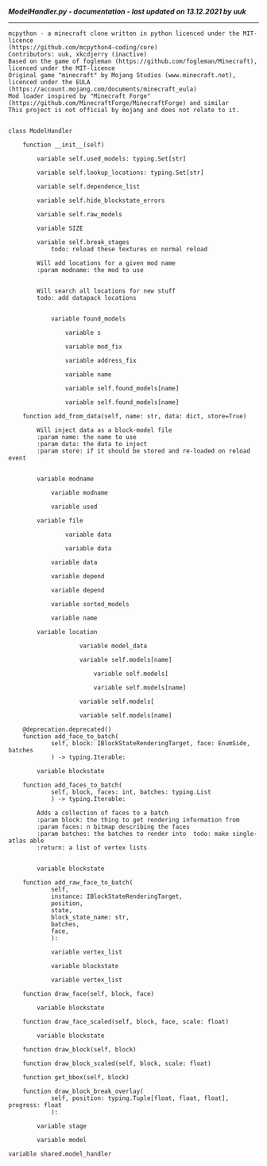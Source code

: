 ***ModelHandler.py - documentation - last updated on 13.12.2021 by uuk***
___

    mcpython - a minecraft clone written in python licenced under the MIT-licence 
    (https://github.com/mcpython4-coding/core)
    Contributors: uuk, xkcdjerry (inactive)
    Based on the game of fogleman (https://github.com/fogleman/Minecraft), licenced under the MIT-licence
    Original game "minecraft" by Mojang Studios (www.minecraft.net), licenced under the EULA
    (https://account.mojang.com/documents/minecraft_eula)
    Mod loader inspired by "Minecraft Forge" (https://github.com/MinecraftForge/MinecraftForge) and similar
    This project is not official by mojang and does not relate to it.


    class ModelHandler

        function __init__(self)

            variable self.used_models: typing.Set[str]

            variable self.lookup_locations: typing.Set[str]

            variable self.dependence_list

            variable self.hide_blockstate_errors

            variable self.raw_models

            variable SIZE

            variable self.break_stages
                todo: reload these textures on normal reload
            
            Will add locations for a given mod name
            :param modname: the mod to use

            
            Will search all locations for new stuff
            todo: add datapack locations


                variable found_models

                    variable s

                    variable mod_fix

                    variable address_fix

                    variable name

                    variable self.found_models[name]

                    variable self.found_models[name]

        function add_from_data(self, name: str, data: dict, store=True)
            
            Will inject data as a block-model file
            :param name: the name to use
            :param data: the data to inject
            :param store: if it should be stored and re-loaded on reload event


            variable modname

                variable modname

                variable used

            variable file

                    variable data

                    variable data

                variable data

                variable depend

                variable depend

                variable sorted_models

                variable name

            variable location

                        variable model_data

                        variable self.models[name]

                            variable self.models[

                            variable self.models[name]

                        variable self.models[

                        variable self.models[name]

        @deprecation.deprecated()
        function add_face_to_batch(
                self, block: IBlockStateRenderingTarget, face: EnumSide, batches
                ) -> typing.Iterable:

            variable blockstate

        function add_faces_to_batch(
                self, block, faces: int, batches: typing.List
                ) -> typing.Iterable:
            
            Adds a collection of faces to a batch
            :param block: the thing to get rendering information from
            :param faces: n bitmap describing the faces
            :param batches: the batches to render into  todo: make single-atlas able
            :return: a list of vertex lists


            variable blockstate

        function add_raw_face_to_batch(
                self,
                instance: IBlockStateRenderingTarget,
                position,
                state,
                block_state_name: str,
                batches,
                face,
                ):

                variable vertex_list

                variable blockstate

                variable vertex_list

        function draw_face(self, block, face)

            variable blockstate

        function draw_face_scaled(self, block, face, scale: float)

            variable blockstate

        function draw_block(self, block)

        function draw_block_scaled(self, block, scale: float)

        function get_bbox(self, block)

        function draw_block_break_overlay(
                self, position: typing.Tuple[float, float, float], progress: float
                ):

            variable stage

            variable model

    variable shared.model_handler